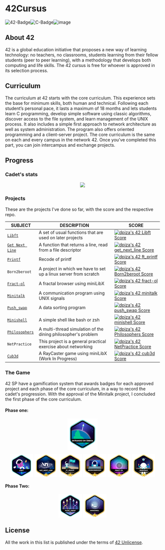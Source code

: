 # 42Cursus

![42-Badge](https://img.shields.io/badge/%C3%89cole-42SP-blue)![C-Badge](https://img.shields.io/badge/Language-C-lightgrey)![image](https://img.shields.io/badge/Language-ShellScript-brightgreen)


## About 42


42 is a global education initiative that proposes a new way of learning technology: no teachers, no classrooms, students learning from their fellow students (peer to peer learning), with a methodology that develops both computing and life skills. The 42 cursus is free for whoever is approved in its selection process. 


## Curriculum


The curriculum at 42 starts with the core curriculum. This experience sets the base for minimum skills, both human and technical. Following each student’s personal pace, it lasts a maximum of 18 months and lets students learn C programming, develop simple software using classic algorithms, discover access to the file system, and learn management of the UNIX process. It also includes a simple first approach to network architecture as well as system administration. The program also offers oriented programming and a client-server project. The core curriculum is the same on each and every campus in the network 42. Once you’ve completed this part, you can join intercampus and exchange projects. 


## Progress

### Cadet's stats

<p align="center">
<a href="https://github.com/JaeSeoKim/badge42">
  <img src="https://badge42.vercel.app/api/v2/cl1seauye002109lctlsaw1rr/stats?cursusId=21&coalitionId=undefined" />
</a>
</p>

### Projects

These are the projects I've done so far, with the score and the respective repo.

| SUBJECT | DESCRIPTION | SCORE |
| --- | --- | --- |
|[`Libft`](https://github.com/dpiza/libft)| A set of usual functions that are used on later projects  | [![dpiza's 42 Libft Score](https://badge42.vercel.app/api/v2/cl1seauye002109lctlsaw1rr/project/2175127)](https://github.com/JaeSeoKim/badge42) |
|[`Get Next Line`](https://github.com/dpiza/get_next_line)| A function that returns a line, read from a file descriptor| [![dpiza's 42 get_next_line Score](https://badge42.vercel.app/api/v2/cl1seauye002109lctlsaw1rr/project/2201771)](https://github.com/JaeSeoKim/badge42)|
|[`Printf`](https://github.com/dpiza/ft_printf)|Recode of printf | [![dpiza's 42 ft_printf Score](https://badge42.vercel.app/api/v2/cl1seauye002109lctlsaw1rr/project/2283257)](https://github.com/JaeSeoKim/badge42)|
|`Born2beroot`|A project in which we have to set up a linux server from scratch | [![dpiza's 42 Born2beroot Score](https://badge42.vercel.app/api/v2/cl1seauye002109lctlsaw1rr/project/2325135)](https://github.com/JaeSeoKim/badge42)|
|[`Fract-ol`](https://github.com/dpiza/fract-ol)|A fractal browser using miniLibX|[![dpiza's 42 fract-ol Score](https://badge42.vercel.app/api/v2/cl1seauye002109lctlsaw1rr/project/2365942)](https://github.com/JaeSeoKim/badge42)|
|[`Minitalk`](https://github.com/dpiza/minitalk)| A communication program using UNIX signals| [![dpiza's 42 minitalk Score](https://badge42.vercel.app/api/v2/cl1seauye002109lctlsaw1rr/project/2394000)](https://github.com/JaeSeoKim/badge42)|
|[`Push_swap`](https://github.com/dpiza/push_swap)| A data sorting program | [![dpiza's 42 push_swap Score](https://badge42.vercel.app/api/v2/cl1seauye002109lctlsaw1rr/project/2400627)](https://github.com/JaeSeoKim/badge42)|
|[`Minishell`](https://github.com/dpiza/minishell)| A simple shell like bash or zsh| [![dpiza's 42 minishell Score](https://badge42.vercel.app/api/v2/cl1seauye002109lctlsaw1rr/project/2423539)](https://github.com/JaeSeoKim/badge42)|
|[`Philosophers`](https://github.com/dpiza/philosophers)| A multi-thread simulation of the dining philosopher's problem| [![dpiza's 42 Philosophers Score](https://badge42.vercel.app/api/v2/cl1seauye002109lctlsaw1rr/project/2459187)](https://github.com/JaeSeoKim/badge42)|
|`NetPractice`|This project is a general practical exercise about networking | [![dpiza's 42 NetPractice Score](https://badge42.vercel.app/api/v2/cl1seauye002109lctlsaw1rr/project/2535700)](https://github.com/JaeSeoKim/badge42)|
|[`Cub3d`](https://github.com/dpiza/cub3d)|A RayCaster game using miniLibX (Work In Progress) | [![dpiza's 42 cub3d Score](https://badge42.vercel.app/api/v2/cl1seauye002109lctlsaw1rr/project/2554120)](https://github.com/JaeSeoKim/badge42)|

### The Game

42 SP have a gamification system that awards badges for each approved project and each phase of the core curriculum, in a way to record the cadet's progression. With the approval of the Minitalk project, I concluded the first phase of the core curriculum.

#### Phase one:

<p align="center">
<img align="center" width="20%" src="https://github.com/dpiza/resources/blob/master/badges/phase_onee.png?raw=true" />
</p>
<p align="center">
<img align="center" width="15%" src="https://github.com/dpiza/resources/blob/master/badges/libfte.png?raw=true" />
<img align="center" width="15%" src="https://github.com/dpiza/resources/blob/master/badges/get_next_linem.png?raw=true" />
<img align="center" width="15%" src="https://github.com/dpiza/resources/blob/master/badges/ft_printfm.png?raw=true" />
<img align="center" width="15%" src="https://github.com/dpiza/resources/blob/master/badges/born2berootm.png?raw=true" />
<img align="center" width="15%" src="https://github.com/dpiza/resources/blob/master/badges/fractolm.png?raw=true" />
<img align="center" width="15%" src="https://github.com/dpiza/resources/blob/master/badges/minitalkm.png?raw=true" />
</p>

#### Phase Two:

<p align="center">
<img align="center" width="15%" src="https://github.com/dpiza/resources/blob/master/badges/push_swape.png?raw=true" />
<img align="center" width="15%" src="https://github.com/dpiza/resources/blob/master/badges/minishellm.png?raw=true" />
</p>

## License

All the work in this list is published under the terms of [42 Unlicense](https://github.com/gcamerli/42unlicense).
